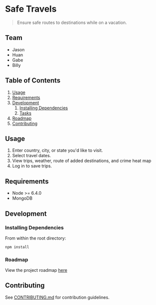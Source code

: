 # Safe Travels

> Ensure safe routes to destinations while on a vacation.

## Team

  - Jason
  - Huan
  - Gabe
  - Billy

## Table of Contents

1. [Usage](#Usage)
1. [Requirements](#requirements)
1. [Development](#development)
    1. [Installing Dependencies](#installing-dependencies)
    1. [Tasks](#tasks)
1. [Roadmap](#roadmap)
1. [Contributing](#contributing)

## Usage

1. Enter country, city, or state you'd like to visit. 
1. Select travel dates.
1. View trips, weather, route of added destinations, and crime heat map
1. Log in to save trips. 

## Requirements

- Node >= 6.4.0
- MongoDB

## Development

### Installing Dependencies

From within the root directory:

```sh
npm install
```

### Roadmap

View the project roadmap [here](https://docs.google.com/document/d/12-V6J3PTRq5fnfYkZIMe5OTl5odaBaj9uVi1xcCJCkY/edit?ts=58c75ba2)


## Contributing

See [CONTRIBUTING.md](CONTRIBUTING.md) for contribution guidelines.
